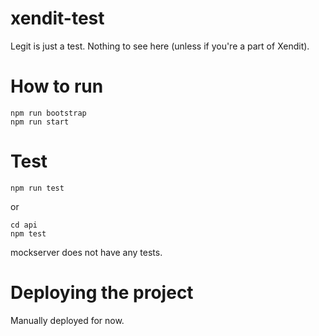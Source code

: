 # xendit-test

Legit is just a test. Nothing to see here (unless if you're a part of Xendit).

# How to run

```
npm run bootstrap
npm run start
```

# Test

```
npm run test
```

or

```
cd api
npm test
```

mockserver does not have any tests.

# Deploying the project

Manually deployed for now.
